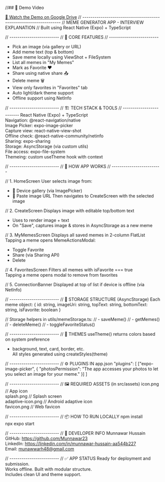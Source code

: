 //## 📲 Demo Video

[🎥 Watch the Demo on Google Drive](https://drive.google.com/file/d/1EqnR4VzF2JpqyRcXowlDBw0cHaOM4KJo/view?usp=sharing)
// -------------------------------------------------------------------
// MEME GENERATOR APP - INTERVIEW EXPLANATION
// Built using React Native (Expo) + TypeScript

// -------------------------
// 📱 CORE FEATURES
// -------------------------
- Pick an image (via gallery or URL)
- Add meme text (top & bottom)
- Save meme locally using ViewShot + FileSystem
- List all memes in "My Memes"
- Mark as Favorite ❤️
- Share using native share 📤
- Delete meme 🗑️
- View only favorites in "Favorites" tab
- Auto light/dark theme support
- Offline support using NetInfo

// -------------------------
// 🏗️ TECH STACK & TOOLS
// -------------------------
React Native (Expo) + TypeScript  
Navigation: @react-navigation/native  
Image Picker: expo-image-picker  
Capture view: react-native-view-shot  
Offline check: @react-native-community/netinfo  
Sharing: expo-sharing  
Storage: AsyncStorage (via custom utils)  
File access: expo-file-system  
Themeing: custom useTheme hook with context

// -------------------------
// 🧠 HOW APP WORKS
// -------------------------

// 1. HomeScreen
User selects image from:
  - 📁 Device gallery (via ImagePicker)
  - 🔗 Paste image URL
Then navigates to CreateScreen with the selected image

// 2. CreateScreen
Displays image with editable top/bottom text  
  - Uses <ViewShot> to render image + text  
  - On "Save", captures image & stores in AsyncStorage as a new meme

// 3. MyMemesScreen
Displays all saved memes in 2-column FlatList  
Tapping a meme opens MemeActionsModal:
  - Toggle Favorite
  - Share (via Sharing API)
  - Delete

// 4. FavoritesScreen
Filters all memes with isFavorite === true  
Tapping a meme opens modal to remove from favorites

// 5. ConnectionBanner
Displayed at top of list if device is offline (via NetInfo)

// -------------------------
// 📁 STORAGE STRUCTURE (AsyncStorage)
Each meme object:
{
  id: string,
  imageUri: string,
  topText: string,
  bottomText: string,
  isFavorite: boolean
}

// Storage helpers in utils/memeStorage.ts:
// - saveMeme()
// - getMemes()
// - deleteMeme()
// - toggleFavoriteStatus()

// -------------------------
// 🌈 THEMES
useTheme() returns colors based on system preference  
- background, text, card, border, etc.  
All styles generated using createStyles(theme)

// -------------------------
// ⚙️ PLUGINS IN app.json
"plugins": [
  ["expo-image-picker", {
    "photosPermission": "The app accesses your photos to let you select an image for your meme."
  }]
]

// -------------------------
// 🖼️ REQUIRED ASSETS (in src/assets)
icon.png           // App icon  
splash.png         // Splash screen  
adaptive-icon.png  // Android adaptive icon  
favicon.png        // Web favicon

// -------------------------
// 📦 HOW TO RUN LOCALLY
npm install  
npx expo start

// -------------------------
// 👤 DEVELOPER INFO
Munnawar Hussain  
GitHub: https://github.com/Munnawar23  
LinkedIn: https://linkedin.com/in/munnawar-hussain-aa544b227  
Email: munawwarh48@gmail.com

// -------------------------
// ✅ APP STATUS
Ready for deployment and submission.  
Works offline. Built with modular structure.  
Includes clean UI and theme support.
